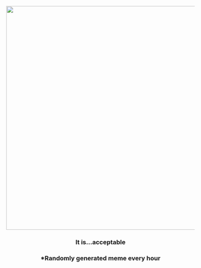 <p align="center">
        <img src="https://i.redd.it/y2nbji3hhzp81.jpg" width="600" height="600">
        </p>
        <h3 align="center">It is…acceptable</h3>
        <h3 align="center">*Randomly generated meme every hour</h3>
    